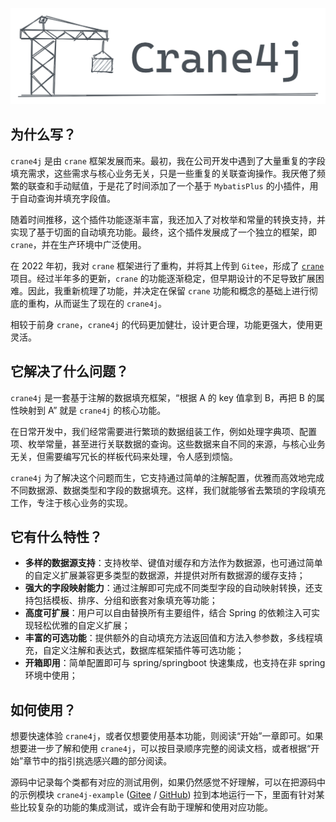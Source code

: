 ![image-20230220150040070](./image-20230220150040070.png)

## 为什么写？

`crane4j` 是由 `crane` 框架发展而来。最初，我在公司开发中遇到了大量重复的字段填充需求，这些需求与核心业务无关，只是一些重复的关联查询操作。我厌倦了频繁的联查和手动赋值，于是花了时间添加了一个基于 `MybatisPlus` 的小插件，用于自动查询并填充字段值。

随着时间推移，这个插件功能逐渐丰富，我还加入了对枚举和常量的转换支持，并实现了基于切面的自动填充功能。最终，这个插件发展成了一个独立的框架，即 `crane`，并在生产环境中广泛使用。

在 2022 年初，我对 `crane` 框架进行了重构，并将其上传到 `Gitee`，形成了 [`crane`](https://github.com/Createsequence/crane) 项目。经过半年多的更新，`crane` 的功能逐渐稳定，但早期设计的不足导致扩展困难。因此，我重新梳理了功能，并决定在保留 `crane` 功能和概念的基础上进行彻底的重构，从而诞生了现在的 `crane4j`。

相较于前身 `crane`，`crane4j` 的代码更加健壮，设计更合理，功能更强大，使用更灵活。

## 它解决了什么问题？

`crane4j` 是一套基于注解的数据填充框架，“根据 A 的 key 值拿到 B，再把 B 的属性映射到 A” 就是 `crane4j` 的核心功能。

在日常开发中，我们经常需要进行繁琐的数据组装工作，例如处理字典项、配置项、枚举常量，甚至进行关联数据的查询。这些数据来自不同的来源，与核心业务无关，但需要编写冗长的样板代码来处理，令人感到烦恼。

`crane4j` 为了解决这个问题而生，它支持通过简单的注解配置，优雅而高效地完成不同数据源、数据类型和字段的数据填充。这样，我们就能够省去繁琐的字段填充工作，专注于核心业务的实现。

## 它有什么特性？

- **多样的数据源支持**：支持枚举、键值对缓存和方法作为数据源，也可通过简单的自定义扩展兼容更多类型的数据源，并提供对所有数据源的缓存支持；
- **强大的字段映射能力**：通过注解即可完成不同类型字段的自动映射转换，还支持包括模板、排序、分组和嵌套对象填充等功能；
- **高度可扩展**：用户可以自由替换所有主要组件，结合 Spring 的依赖注入可实现轻松优雅的自定义扩展；
- **丰富的可选功能**：提供额外的自动填充方法返回值和方法入参参数，多线程填充，自定义注解和表达式，数据库框架插件等可选功能；
- **开箱即用**：简单配置即可与 spring/springboot 快速集成，也支持在非 spring 环境中使用；

## 如何使用？

想要快速体验 `crane4j`，或者仅想要使用基本功能，则阅读“开始”一章即可。如果想要进一步了解和使用 `crane4j`，可以按目录顺序完整的阅读文档，或者根据“开始”章节中的指引挑选感兴趣的部分阅读。

源码中记录每个类都有对应的测试用例，如果仍然感觉不好理解，可以在把源码中的示例模块 `crane4j-example` ([Gitee](https://gitee.com/CreateSequence/crane4j/tree/dev/crane4j-example) / [GitHub](https://github.com/opengoofy/crane4j/tree/dev/crane4j-example))  拉到本地运行一下，里面有针对某些比较复杂的功能的集成测试，或许会有助于理解和使用对应功能。
